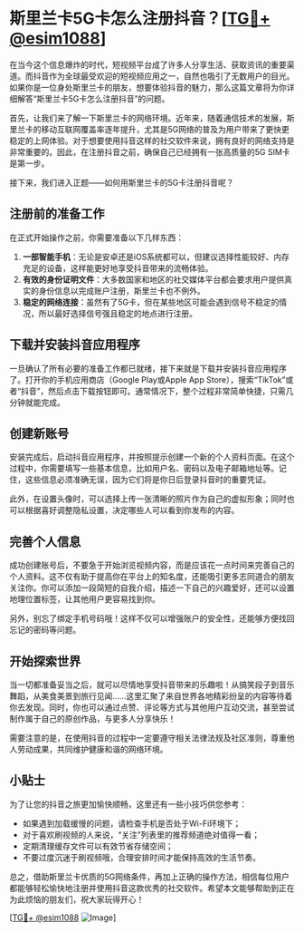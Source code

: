 # 斯里兰卡5G卡怎么注册抖音？[[TG💪+ @esim1088](https://t.me/s/esim1088)]

在当今这个信息爆炸的时代，短视频平台成了许多人分享生活、获取资讯的重要渠道。而抖音作为全球最受欢迎的短视频应用之一，自然也吸引了无数用户的目光。如果你是一位身处斯里兰卡的朋友，想要体验抖音的魅力，那么这篇文章将为你详细解答“斯里兰卡5G卡怎么注册抖音”的问题。

首先，让我们来了解一下斯里兰卡的网络环境。近年来，随着通信技术的发展，斯里兰卡的移动互联网覆盖率逐年提升，尤其是5G网络的普及为用户带来了更快更稳定的上网体验。对于想要使用抖音这样的社交软件来说，拥有良好的网络支持是非常重要的。因此，在注册抖音之前，确保自己已经拥有一张高质量的5G SIM卡是第一步。

接下来，我们进入正题——如何用斯里兰卡的5G卡注册抖音呢？

## 注册前的准备工作

在正式开始操作之前，你需要准备以下几样东西：

1. **一部智能手机**：无论是安卓还是iOS系统都可以，但建议选择性能较好、内存充足的设备，这样能更好地享受抖音带来的流畅体验。
2. **有效的身份证明文件**：大多数国家和地区的社交媒体平台都会要求用户提供真实的身份信息以完成账户注册，斯里兰卡也不例外。
3. **稳定的网络连接**：虽然有了5G卡，但在某些地区可能会遇到信号不稳定的情况，所以最好选择信号强且稳定的地点进行注册。

## 下载并安装抖音应用程序

一旦确认了所有必要的准备工作都已就绪，接下来就是下载并安装抖音应用程序了。打开你的手机应用商店（Google Play或Apple App Store），搜索“TikTok”或者“抖音”，然后点击下载按钮即可。通常情况下，整个过程非常简单快捷，只需几分钟就能完成。

## 创建新账号

安装完成后，启动抖音应用程序，并按照提示创建一个新的个人资料页面。在这个过程中，你需要填写一些基本信息，比如用户名、密码以及电子邮箱地址等。记住，这些信息必须准确无误，因为它们将是你日后登录抖音时的重要凭证。

此外，在设置头像时，可以选择上传一张清晰的照片作为自己的虚拟形象；同时也可以根据喜好调整隐私设置，决定哪些人可以看到你发布的内容。

## 完善个人信息

成功创建账号后，不要急于开始浏览视频内容，而是应该花一点时间来完善自己的个人资料。这不仅有助于提高你在平台上的知名度，还能吸引更多志同道合的朋友关注你。你可以添加一段简短的自我介绍，描述一下自己的兴趣爱好，还可以设置地理位置标签，让其他用户更容易找到你。

另外，别忘了绑定手机号码哦！这样不仅可以增强账户的安全性，还能够方便找回忘记的密码等问题。

## 开始探索世界

当一切都准备妥当之后，就可以尽情地享受抖音带来的乐趣啦！从搞笑段子到音乐舞蹈，从美食美景到旅行见闻……这里汇聚了来自世界各地精彩纷呈的内容等待着你去发现。同时，你也可以通过点赞、评论等方式与其他用户互动交流，甚至尝试制作属于自己的原创作品，与更多人分享快乐！

需要注意的是，在使用抖音的过程中一定要遵守相关法律法规及社区准则，尊重他人劳动成果，共同维护健康和谐的网络环境。

## 小贴士

为了让您的抖音之旅更加愉快顺畅，这里还有一些小技巧供您参考：

- 如果遇到加载缓慢的问题，请检查手机是否处于Wi-Fi环境下；
- 对于喜欢刷视频的人来说，“关注”列表里的推荐频道绝对值得一看；
- 定期清理缓存文件可以有效节省存储空间；
- 不要过度沉迷于刷视频哦，合理安排时间才能保持高效的生活节奏。

总之，借助斯里兰卡优质的5G网络条件，再加上正确的操作方法，相信每位用户都能够轻松愉快地注册并使用抖音这款优秀的社交软件。希望本文能够帮助到正在为此烦恼的朋友们，祝大家玩得开心！

[[TG💪+ @esim1088](https://t.me/s/esim1088) ![Image](https://i.postimg.cc/4NQfJmqS/Snipaste-2025-05-13-00-14-12.png)]